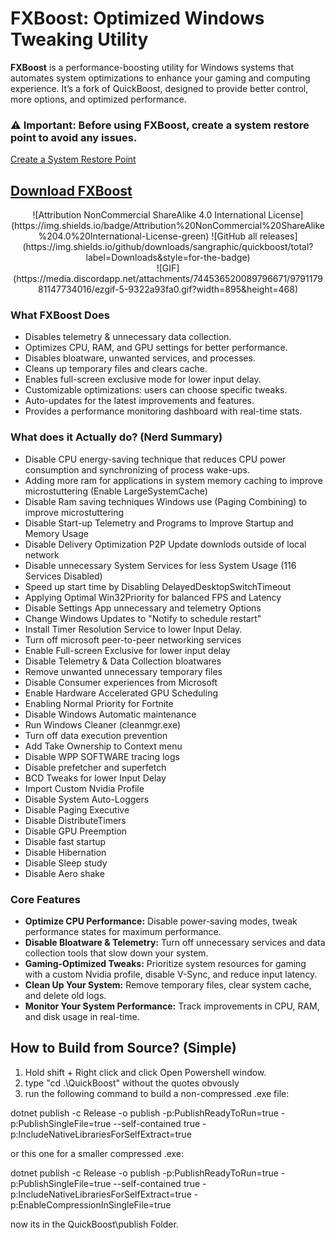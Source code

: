 # FXBoost: Optimized Windows Tweaking Utility

**FXBoost** is a performance-boosting utility for Windows systems that automates system optimizations to enhance your gaming and computing experience. It’s a fork of QuickBoost, designed to provide better control, more options, and optimized performance.

### ⚠️ **Important**: Before using FXBoost, create a system restore point to avoid any issues.
[Create a System Restore Point](https://support.microsoft.com/en-us/windows/create-a-system-restore-point-77e02e2a-3298-c869-9974-ef5658ea3be9)

## [Download FXBoost](https://kurd.zip/FXBoost)

<div align="center">
    <!-- Top Badges -->
    ![Attribution NonCommercial ShareAlike 4.0 International License](https://img.shields.io/badge/Attribution%20NonCommercial%20ShareAlike%204.0%20International-License-green)
    ![GitHub all releases](https://img.shields.io/github/downloads/sangraphic/quickboost/total?label=Downloads&style=for-the-badge)
</div>

<!-- GIF -->
<div align="center">
    ![GIF](https://media.discordapp.net/attachments/744536520089796671/979117981147734016/ezgif-5-9322a93fa0.gif?width=895&height=468)
</div>


### **What FXBoost Does**
- Disables telemetry & unnecessary data collection.
- Optimizes CPU, RAM, and GPU settings for better performance.
- Disables bloatware, unwanted services, and processes.
- Cleans up temporary files and clears cache.
- Enables full-screen exclusive mode for lower input delay.
- Customizable optimizations: users can choose specific tweaks.
- Auto-updates for the latest improvements and features.
- Provides a performance monitoring dashboard with real-time stats.


### **What does it Actually do? (Nerd Summary)**
- Disable CPU energy-saving technique that reduces CPU power consumption and synchronizing of process wake-ups.
- Adding more ram for applications in system memory caching to improve microstuttering (Enable LargeSystemCache)
- Disable Ram saving techniques Windows use (Paging Combining) to improve microstuttering
- Disable Start-up Telemetry and Programs to Improve Startup and Memory Usage
- Disable Delivery Optimization P2P Update downlods outside of local network
- Disable unnecessary System Services for less System Usage (116 Services Disabled)
- Speed up start time by Disabling DelayedDesktopSwitchTimeout
- Applying Optimal Win32Priority for balanced FPS and Latency
- Disable Settings App unnecessary and telemetry Options
- Change Windows Updates to "Notify to schedule restart"
- Install Timer Resolution Service to lower Input Delay.
- Turn off microsoft peer-to-peer networking services
- Enable Full-screen Exclusive for lower input delay
- Disable Telemetry & Data Collection bloatwares
- Remove unwanted unnecessary temporary files
- Disable Consumer experiences from Microsoft
- Enable Hardware Accelerated GPU Scheduling
- Enabling Normal Priority for Fortnite
- Disable Windows Automatic maintenance
- Run Windows Cleaner  (cleanmgr.exe)
- Turn off data execution prevention
- Add Take Ownership to Context menu
- Disable WPP SOFTWARE tracing logs
- Disable prefetcher and superfetch
- BCD Tweaks for lower Input Delay
- Import Custom Nvidia Profile
- Disable System Auto-Loggers 
- Disable Paging Executive
- Disable DistributeTimers
- Disable GPU Preemption
- Disable fast startup
- Disable Hibernation
- Disable Sleep study
- Disable Aero shake


### **Core Features**
- **Optimize CPU Performance:** Disable power-saving modes, tweak performance states for maximum performance.
- **Disable Bloatware & Telemetry:** Turn off unnecessary services and data collection tools that slow down your system.
- **Gaming-Optimized Tweaks:** Prioritize system resources for gaming with a custom Nvidia profile, disable V-Sync, and reduce input latency.
- **Clean Up Your System:** Remove temporary files, clear system cache, and delete old logs.
- **Monitor Your System Performance:** Track improvements in CPU, RAM, and disk usage in real-time.

## How to Build from Source? (Simple)
1. Hold shift + Right click and click Open Powershell window.
2. type "cd .\QuickBoost" without the quotes obvously
3. run the following command to build a non-compressed .exe file:

dotnet publish -c Release -o publish -p:PublishReadyToRun=true -p:PublishSingleFile=true --self-contained true -p:IncludeNativeLibrariesForSelfExtract=true

or this one for a smaller compressed .exe:

dotnet publish -c Release -o publish -p:PublishReadyToRun=true -p:PublishSingleFile=true --self-contained true -p:IncludeNativeLibrariesForSelfExtract=true -p:EnableCompressionInSingleFile=true 

now its in the QuickBoost\publish Folder.










